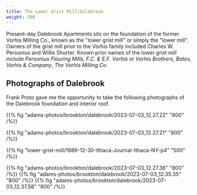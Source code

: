 ```yaml
---
title: The Lower Grist Mill/Dalebrook
weight: 200
---
```


Present-day Dalebrook Apartments sits on the foundation of the former Vorhis Milling Co., known as the "lower grist mill" or simply the "lower mill". Owners of the grist mill prior to the Vorhis family included Charles W. Personius and Willis Shurter. Known prior names of the lower grist mill include *Personius Flouring Mills*, *F.C. & E.F. Vorhis* or *Vorhis Brothers*, *Bates, Vorhis & Company*, *The Vorhis Milling Co.*

<!--more-->

## Photographs of Dalebrook

Frank Proto gave me the opportunity to take the following photographs of the Dalebrook foundation and interior roof.

{{% fig "adams-photos/brookton/dalebrook/2023-07-03_12.27.22" "800" /%}}

{{% fig "adams-photos/brookton/dalebrook/2023-07-03_12.27.21" "800" /%}}

{{% fig "lower-grist-mill/1989-12-30-Ithaca-Journal-Ithaca-NY-p4" "500" /%}}



{{% fig "adams-photos/brookton/dalebrook/2023-07-03_12.27.36" "800" /%}}
{{% fig "adams-photos/brookton/dalebrook/2023-07-03_12.35.35" "800" /%}}
{{% fig "adams-photos/brookton/dalebrook/2023-07-03_12.37.58" "800" /%}}

<!--

{{% fig "mills-home/1959-12-19-The-Ithaca-Journal-Ithaca-NY-p12" "800" /%}} 

-->

